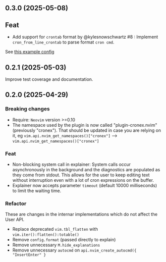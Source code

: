 ## 0.3.0 (2025-05-08)
## Feat
- Add support for `crontab` format by @kylesnowschwartz #8 : Implement `cron_from_line_crontab` to parse format `cron cmd`.

See [this example config](https://github.com/fabridamicelli/cronex.nvim/blob/main/examples/crontab_config.lua)

## 0.2.1 (2025-05-03)
Improve test coverage and documentation.

## 0.2.0 (2025-04-29)

### Breaking changes
- Require: `Neovim` version >=0.10 
- The namespace used by the plugin is now called "plugin-cronex.nvim" (previously "cronex"). That should be updated in case you are relying on it, eg `vim.api.nvim_get_namespaces()["cronex"]` --> `vim.api.nvim_get_namespaces()["cronex"]`

### Feat
- Non-blocking system call in explainer: System calls occur asynchronously in the background and the diagnostics are populated as they come from stdout. This allows for the user to keep editing text without interruption even with a lot of cron expressions on the buffer.
- Explainer now accepts parameter `timeout` (default 10000 milliseconds) to limit the waiting time.

### Refactor
These are changes in the internar implementations which do not affect the User API.

- Replace deprecated `vim.tbl_flatten` with `vim.iter():flatten():totable()`
- Remove `config.format` (passed directly to explain)
- Remove unnecessary `M.hide_explanations`
- Remove unnecessary `autocmd` on `api.nvim_create_autocmd({ "InsertEnter" }`

